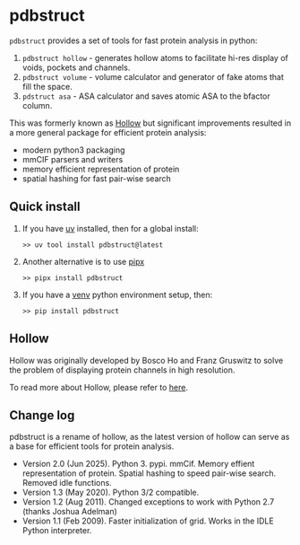 
  # pdbstruct

`pdbstruct` provides a set of tools for fast protein analysis in python:

1. `pdbstruct hollow` - generates hollow atoms to facilitate hi-res display of voids, pockets and channels.
2. `pdbstruct volume` - volume calculator and generator of fake atoms that fill the space.
3. `pdstruct asa` - ASA calculator and saves atomic ASA to the bfactor column.

This was formerly known as [Hollow](https://github.com/boscoh/hollow) but significant improvements resulted in a more general package for efficient protein analysis:

- modern python3 packaging
- mmCIF parsers and writers
- memory efficient representation of protein
- spatial hashing for fast pair-wise search


## Quick install

1. If you have [uv](https://docs.astral.sh/uv/) installed, then for a global install:

       >> uv tool install pdbstruct@latest

2. Another alternative is to use [pipx](https://github.com/pypa/pipx)

       >> pipx install pdbstruct

3. If you have a [venv](https://docs.python.org/3/library/venv.html) python environment setup, then:

       >> pip install pdbstruct

  ## Hollow

Hollow was originally developed by Bosco Ho and Franz Gruswitz to solve the problem of displaying protein channels in high resolution. 

To read more about Hollow, please refer to [here](https://boscoh.github.io/hollow/).

  ## Change log

pdbstruct is a rename of hollow, as the latest version of hollow can serve
as a base for efficient tools for protein analysis.

- Version 2.0 (Jun 2025). Python 3. pypi. mmCif. Memory effient
    representation of protein. Spatial hashing to speed pair-wise
    search. Removed idle functions.
- Version 1.3 (May 2020). Python 3/2 compatible.</li>
- Version 1.2 (Aug 2011). Changed exceptions to work with Python 2.7
    (thanks Joshua Adelman)
- Version 1.1 (Feb 2009). Faster initialization of grid. Works in the
    IDLE Python interpreter.
